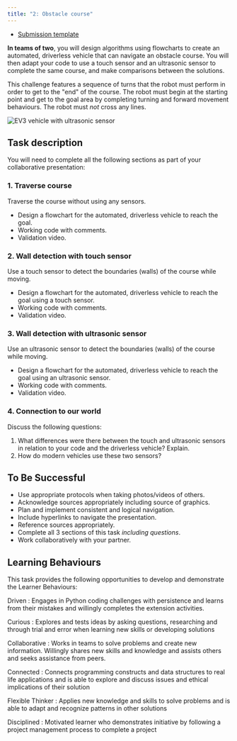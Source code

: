 ```yaml
---
title: "2: Obstacle course"
---
```


- [Submission template](ObstacleCourse.pptx)

**In teams of two**, you will design algorithms using flowcharts to create an automated, driverless vehicle that can navigate an obstacle course. You will then adapt your code to use a touch sensor and an ultrasonic sensor to complete the same course, and make comparisons between the solutions.

This challenge features a sequence of turns that the robot must perform in order to get to the "end" of the course. The robot must begin at the starting point and get to the goal area by completing turning and forward movement behaviours. The robot must *not* cross any lines.

![EV3 vehicle with ultrasonic sensor](https://pybricks.com/ev3-micropython/_images/robot_educator_ultrasonic.jpg)

## Task description
You will need to complete all the following sections as part of your collaborative presentation:

### 1. Traverse course
Traverse the course without using any sensors.
- Design a flowchart for the automated, driverless vehicle to reach the goal.
- Working code with comments.
- Validation video.

### 2. Wall detection with touch sensor
Use a touch sensor to detect the boundaries (walls) of the course while moving.
- Design a flowchart for the automated, driverless vehicle to reach the goal using a touch sensor.
- Working code with comments.
- Validation video.

### 3. Wall detection with ultrasonic sensor
Use an ultrasonic sensor to detect the boundaries (walls) of the course while moving.
- Design a flowchart for the automated, driverless vehicle to reach the goal using an ultrasonic sensor.
- Working code with comments.
- Validation video.

### 4. Connection to our world
Discuss the following questions:
1. What differences were there between the touch and ultrasonic sensors in relation to your code and the driverless vehicle? Explain.
2. How do modern vehicles use these two sensors?

## To Be Successful
- Use appropriate protocols when taking photos/videos of others.
- Acknowledge sources appropriately including source of graphics.
- Plan and implement consistent and logical navigation.
- Include hyperlinks to navigate the presentation.
- Reference sources appropriately.
- Complete all 3 sections of this task *including questions*.
- Work collaboratively with your partner.

## Learning Behaviours
This task provides the following opportunities to develop and demonstrate the Learner Behaviours:

Driven
: Engages in Python coding challenges with persistence and learns from their mistakes and willingly completes the extension activities.

Curious
: Explores and tests ideas by asking questions, researching and through trial and error when learning new skills or developing solutions

Collaborative
: Works in teams to solve problems and create new information. Willingly shares new skills and knowledge and assists others and seeks assistance from peers.

Connected
: Connects programming constructs and data structures to real life applications and is able to explore and discuss issues and ethical implications of their solution

Flexible Thinker
: Applies new knowledge and skills to solve problems and is able to adapt and recognize patterns in other solutions

Disciplined
: Motivated learner who demonstrates initiative by following a project management process to complete a project
